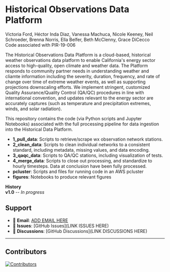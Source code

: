 # Historical Observations Data Platform 
Victoria Ford, Héctor Inda Diaz, Vanessa Machuca, Nicole Keeney, Neil Schroeder, Brenna Norris, Ella Belfer, Beth McClenny, Grace DiCecco<br>
Code associated with PIR-19-006

The Historical Observations Data Platform is a cloud-based, historical weather observations data platform to enable California's energy sector access to high-quality, open climate and weather data. The Platform responds to community partner needs in understanding weather and cliamte information including the severity, duration, frequency, and rate of change over time of extreme weather events, as well as supporting projections downscaling efforts. We implement stringent, customized Quality Assurance/Quality Control (QA/QC) procedures in line with international convention, and updates relevant to the energy sector are accurately captures (such as temperature and precipitation extremes, winds, and solar radiation).

This repository contains the code (via Python scripts and Jupyter Notebooks) associated with the full processing pipeline for data ingestion into the Historical Data Platform.
* **1_pull_data**: Scripts to retrieve/scrape wx observation network stations.
* **2_clean_data**: Scripts to clean individual networks to a consistent standard, including metadata, missing values, and data encoding.
* **3_qaqc_data**: Scripts to QA/QC stations, including visualization of tests.
* **4_merge_data**: Scripts to close out processing, and standardize to hourly timesteps. Data at conclusion have been fully processed.
* **pcluster**: Scripts and files for running code in an AWS pcluster
* **figures**: Notebooks to produce relevant figures

**History**<br>
**v1.0** -- *In progress*

## Support

- 📧 **Email**: [ADD EMAIL HERE](email)
- 🐛 **Issues**: [GitHub Issues](LINK ISSUES HERE)
- 💬 **Discussions**: [GitHub Discussions](LINK DISCUSSIONS HERE)

---

## Contributors

[![Contributors](https://contrib.rocks/image?repo=Eagle-Rock-Analytics/historical-obs-platform)](https://github.com/Eagle-Rock-Analytics/historical-obs-platform/graphs/contributors)
